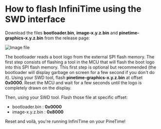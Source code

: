 # How to flash InfiniTime using the SWD interface
Download the files **bootloader.bin**, **image-x.y.z.bin** and **pinetime-graphics-x.y.z.bin** from the release page:

![Image file](imageFile.png)

The bootloader reads a boot logo from the external SPI flash memory. The first step consists of flashing a tool in the MCU that will flash the boot logo into this SPI flash memory. This first step is optional but recommended (the bootloader will display garbage on screen for a few second if you don't do it).
Using your SWD tool, flash **pinetime-graphics-x.y.z.bin** at offset **0x0000**. Reset the MCU and wait for a few seconds until the logo is completely drawn on the display.

Then, using your SWD tool. Flash those file at specific offset:

 - bootloader.bin : **0x0000**
 - image-x.y.z.bin : **0x8000**

Reset and voilà, you're running InfiniTime on your PineTime!
